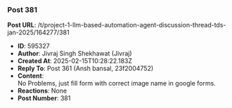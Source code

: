 ### Post 381
**Post URL**: /t/project-1-llm-based-automation-agent-discussion-thread-tds-jan-2025/164277/381
- **ID**: 595327
- **Author**: Jivraj Singh Shekhawat (Jivraj)
- **Created At**: 2025-02-15T10:28:22.183Z
- **Reply To**: Post 361 (Ansh bansal, 23f2004752)
- **Content**:  
  No Problems, just fill form with correct image name in google forms.
- **Reactions**: None
- **Post Number**: 381

